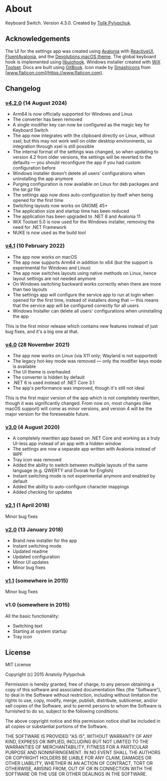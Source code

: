 # About

Keyboard Switch. Version 4.3.0. Created by [Tolik Pylypchuk](https://github.com/TolikPylypchuk).

## Acknowledgements

The UI for the settings app was created using [Avalonia](https://avaloniaui.net) with [ReactiveUI](https://www.reactiveui.net), [FluentAvalonia](https://github.com/amwx/FluentAvalonia), and the [Devolutions macOS theme](https://github.com/Devolutions/avalonia-extensions). The global keyboard hook is implemented using [libuiohook](https://github.com/kwhat/libuiohook). Windows installer created with [WiX Toolset](https://wixtoolset.org). Docs are built using [GitBook](https://www.gitbook.com). Icon made by [Smashicons](https://smashicons.com) from [www.flaticon.com](https://www.flaticon.com).

## Changelog

### [v4.2.0](https://github.com/TolikPylypchuk/KeyboardSwitch/releases/tag/v4.2.0) (14 August 2024)

* Arm64 is now officially supported for Windows and Linux
* The converter has been removed
* A single modifier key can now be configured as the magic key for Keyboard Switch
* The app now integrates with the clipboard directly on Linux, without xsel, but this may not work well on older desktop environments, so integration through xsel is still possible
* The internal format of the settings was changed, so when updating to version 4.2 from older versions, the settings will be reverted to the defaults — you should reconfigure the app if you had custom configuration before
* Windows installer doesn't delete all users' configurations when uninstalling the app anymore
* Purging configuration is now available on Linux for deb packages and the _tar.gz_ file
* The settings app now does auto-configuration by itself when being opened for the first time
* Switching layouts now works on GNOME 45+
* The application size and startup time has been reduced
* The application has been upgraded to .NET 8 and Avalonia 11
* WiX Toolset 5.0 is now used for the Windows installer, removing the need for .NET Framework
* NUKE is now used as the build tool

### [v4.1](https://github.com/TolikPylypchuk/KeyboardSwitch/releases/tag/v4.1) (10 February 2022)

* The app now works on macOS
* The app now supports Arm64 in addition to x64 (but the support is experimental for Windows and Linux)
* The app now switches layouts using native methods on Linux, hence layout settings are not needed anymore
* On Windows switching backward works correctly when there are more than two layouts
* The settings app will configure the service app to run at login when opened for the first time, instead of installers doing that — this means that the service app will be configured correctly for all users
* Windows Installer can delete all users' configurations when uninstalling the app

This is the first minor release which contains new features instead of just bug fixes, and it's a big one at that.

### [v4.0](https://github.com/TolikPylypchuk/KeyboardSwitch/releases/tag/v4.0) (28 November 2021)

* The app now works on Linux (via X11 only; Wayland is not supported)
* The legacy hot-key mode was removed — only the modifier keys mode is available
* The UI theme is overhauled
* The converter is hidden by default
* .NET 6 is used instead of .NET Core 3.1
* The app's performance was improved, though it's still not ideal

This is the first major version of the app which is not completely rewritten, though it was significantly changed. From now on, most changes (like macOS support) will come as minor versions, and version 4 will be the major version for the foreseeable future.

### [v3.0](https://github.com/TolikPylypchuk/KeyboardSwitch/releases/tag/v3.0) (4 August 2020)

* A completely rewritten app based on .NET Core and working as a truly UI-less app instead of an app with a hidden window
* The settings are now a separate app written with Avalonia instead of WPF
* Tray icon was removed
* Added the ability to switch between multiple layouts of the same language (e.g. QWERTY and Dvorak for English)
* Instant switching mode is not experimental anymore and enabled by default
* Added the ability to auto-configure character mappings
* Added checking for updates

### [v2.1](https://github.com/TolikPylypchuk/KeyboardSwitch/releases/tag/v2.1) (1 April 2018)

Minor bug fixes

### [v2.0](https://github.com/TolikPylypchuk/KeyboardSwitch/releases/tag/v2.0) (13 January 2018)

* Brand new installer for the app
* Instant switching mode
* Updated readme
* Updated configuration
* Minor UI updates
* Minor bug fixes

### [v1.1](https://github.com/TolikPylypchuk/KeyboardSwitch/releases/tag/v1.1) (somewhere in 2015)

Minor bug fixes

### v1.0 (somewhere in 2015)

All the basic functionality:

* Switching text
* Starting at system startup
* Tray icon

## License

MIT License

Copyright (c) 2015 Anatoliy Pylypchuk

Permission is hereby granted, free of charge, to any person obtaining a copy of this software and associated documentation files (the "Software"), to deal in the Software without restriction, including without limitation the rights to use, copy, modify, merge, publish, distribute, sublicense, and/or sell copies of the Software, and to permit persons to whom the Software is furnished to do so, subject to the following conditions:

The above copyright notice and this permission notice shall be included in all copies or substantial portions of the Software.

THE SOFTWARE IS PROVIDED "AS IS", WITHOUT WARRANTY OF ANY KIND, EXPRESS OR IMPLIED, INCLUDING BUT NOT LIMITED TO THE WARRANTIES OF MERCHANTABILITY, FITNESS FOR A PARTICULAR PURPOSE AND NONINFRINGEMENT. IN NO EVENT SHALL THE AUTHORS OR COPYRIGHT HOLDERS BE LIABLE FOR ANY CLAIM, DAMAGES OR OTHER LIABILITY, WHETHER IN AN ACTION OF CONTRACT, TORT OR OTHERWISE, ARISING FROM, OUT OF OR IN CONNECTION WITH THE SOFTWARE OR THE USE OR OTHER DEALINGS IN THE SOFTWARE.
